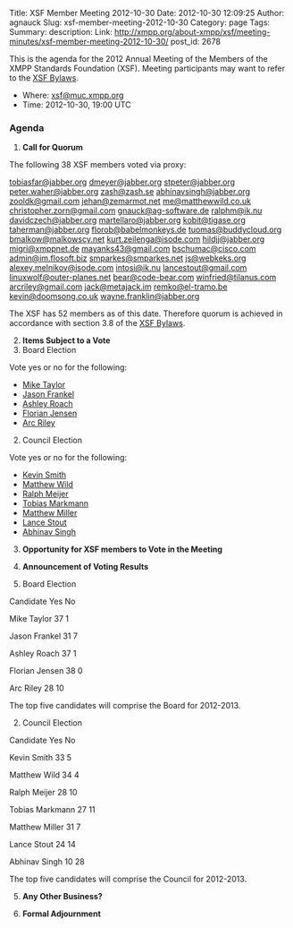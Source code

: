 Title: XSF Member Meeting 2012-10-30
Date: 2012-10-30 12:09:25
Author: agnauck
Slug: xsf-member-meeting-2012-10-30
Category: page
Tags: 
Summary: description:
Link: http://xmpp.org/about-xmpp/xsf/meeting-minutes/xsf-member-meeting-2012-10-30/
post_id: 2678


This is the agenda for the 2012 Annual Meeting of the Members of the XMPP Standards Foundation (XSF). Meeting participants may want to refer to the [XSF Bylaws](/xsf/docs/bylaws.shtml).

* Where: [xsf@muc.xmpp.org](xmpp:xsf@muc.xmpp.org?join)
* Time: 2012-10-30, 19:00 UTC

### Agenda

1. **Call for Quorum**

The following 38 XSF members voted via proxy:


tobiasfar@jabber.org
dmeyer@jabber.org
stpeter@jabber.org
peter.waher@jabber.org
zash@zash.se
abhinavsingh@jabber.org
zooldk@gmail.com
jehan@zemarmot.net
me@matthewwild.co.uk
christopher.zorn@gmail.com
gnauck@ag-software.de
ralphm@ik.nu
davidczech@jabber.org
martellaro@jabber.org
kobit@tigase.org
taherman@jabber.org
florob@babelmonkeys.de
tuomas@buddycloud.org
bmalkow@malkowscy.net
kurt.zeilenga@isode.com
hildjj@jabber.org
migri@xmppnet.de
mayanks43@gmail.com
bschumac@cisco.com
admin@im.flosoft.biz
smparkes@smparkes.net
js@webkeks.org
alexey.melnikov@isode.com
intosi@ik.nu
lancestout@gmail.com
linuxwolf@outer-planes.net
bear@code-bear.com
winfried@tilanus.com
arcriley@gmail.com
jack@metajack.im
remko@el-tramo.be
kevin@doomsong.co.uk
wayne.franklin@jabber.org


The XSF has 52 members as of this date. Therefore quorum is achieved in accordance with section 3.8 of the [XSF Bylaws](/xsf/docs/bylaws.shtml).

2. **Items Subject to a Vote**
1. Board Election

Vote yes or no for the following:

* [Mike Taylor](http://wiki.xmpp.org:12480/web/Mike_Taylor_for_Board_2012)
* [Jason Frankel](http://wiki.xmpp.org:12480/web/Jason_Frankel_for_Board_2012)
* [Ashley Roach](http://wiki.xmpp.org:12480/web/Ashley_Roach_for_Board_2012)
* [Florian Jensen](http://wiki.xmpp.org:12480/web/Florian_Jensen_for_Board_2012)
* [Arc Riley](http://wiki.xmpp.org:12480/web/Arc_Riley_for_Board_2012)
2. Council Election

Vote yes or no for the following:

* [Kevin Smith](http://wiki.xmpp.org:12480/web/Kevin_Smith_for_Council_2012)
* [Matthew Wild](http://wiki.xmpp.org:12480/web/Matthew_Wild_for_Council_2012)
* [Ralph Meijer](http://wiki.xmpp.org:12480/web/Ralph_Meijer_for_Council_2012)
* [Tobias Markmann](http://wiki.xmpp.org:12480/web/Tobias_Markmann_for_Council_2012)
* [Matthew Miller](http://wiki.xmpp.org:12480/web/Matthew_Miller_for_Council_2012)
* [Lance Stout](http://wiki.xmpp.org:12480/web/Lance_Stout_for_Council_2012)
* [Abhinav Singh](http://wiki.xmpp.org:12480/web/Abhinav_Singh_for_Council_2012)
3. **Opportunity for XSF members to Vote in the Meeting**

4. **Announcement of Voting Results**

1. Board Election

Candidate Yes No

Mike Taylor
37
1

Jason Frankel
31
7

Ashley Roach
37
1

Florian Jensen
38
0

Arc Riley
28
10

The top five candidates will comprise the Board for 2012-2013.

2. Council Election

Candidate Yes No

Kevin Smith
33
5

Matthew Wild
34
4

Ralph Meijer
28
10

Tobias Markmann
27
11

Matthew Miller
31
7

Lance Stout
24
14

Abhinav Singh
10
28

The top five candidates will comprise the Council for 2012-2013.

5. **Any Other Business?**

6. **Formal Adjournment**
